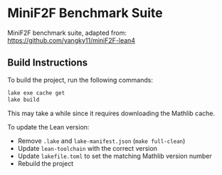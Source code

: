 # MiniF2F Benchmark Suite

MiniF2F benchmark suite, adapted from:
https://github.com/yangky11/miniF2F-lean4

## Build Instructions

To build the project, run the following commands:

```sh
lake exe cache get
lake build
```

This may take a while since it requires downloading the Mathlib cache.

To update the Lean version:

- Remove `.lake` and `lake-manifest.json` (`make full-clean`)
- Update `lean-toolchain` with the correct version
- Update `lakefile.toml` to set the matching Mathlib version number
- Rebuild the project